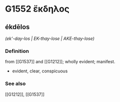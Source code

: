 # G1552 ἔκδηλος

## ékdēlos

_(ek'-day-los | EK-thay-lose | AKE-thay-lose)_

### Definition

from [[G1537]] and [[G1212]]; wholly evident; manifest.

- evident, clear, conspicuous

### See also

[[G1212]], [[G1537]]

